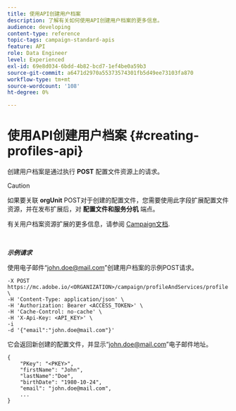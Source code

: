 ```yaml
---
title: 使用API创建用户档案
description: 了解有关如何使用API创建用户档案的更多信息。
audience: developing
content-type: reference
topic-tags: campaign-standard-apis
feature: API
role: Data Engineer
level: Experienced
exl-id: 69e8d034-6bdd-4b82-bcd7-1ef4be0a59b3
source-git-commit: a6471d2970a55373574301fb5d49ee73103fa870
workflow-type: tm+mt
source-wordcount: '108'
ht-degree: 0%

---
```


# 使用API创建用户档案 {#creating-profiles-api}

创建用户档案是通过执行 **POST** 配置文件资源上的请求。

>[!CAUTION]
>
>如果要关联 <b>orgUnit</b> POST对于创建的配置文件，您需要使用此字段扩展配置文件资源，并在发布扩展后，对 <b>配置文件和服务分机</b> 端点。
>
>有关用户档案资源扩展的更多信息，请参阅 <a href="https://helpx.adobe.com/campaign/standard/administration/using/organizational-units.html#partitioning-profiles">Campaign文档</a>.

<br/>

***示例请求***

使用电子邮件“john.doe@mail.com”创建用户档案的示例POST请求。

```
-X POST https://mc.adobe.io/<ORGANIZATION>/campaign/profileAndServices/profile \
-H 'Content-Type: application/json' \
-H 'Authorization: Bearer <ACCESS_TOKEN>' \
-H 'Cache-Control: no-cache' \
-H 'X-Api-Key: <API_KEY>' \
-i
-d '{"email":"john.doe@mail.com"}'
```

它会返回新创建的配置文件，并显示“john.doe@mail.com”电子邮件地址。

```
{
    "PKey": "<PKEY>",
    "firstName": "John",
    "lastName":"Doe",
    "birthDate": "1980-10-24",
    "email": "john.doe@mail.com",
    ...
}
```
